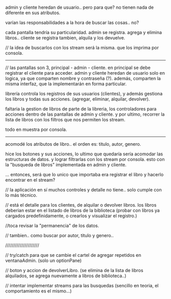 admin y cliente heredan de usuario.. pero para que? no tienen nada de diferente en sus atributos.

varían las responsabilidades a la hora de buscar las cosas.. no?

cada pantalla tendría su particularidad. admin se registra. agrega y elimina libros.. cliente se registra tambien, alquila y los devuelve.

// la idea de buscarlos con los stream será la misma. que los imprima por consola.

----
// las pantallas son 3, principal - admin - cliente.
en principal se debe registrar el cliente para acceder.
admin y cliente heredan de usuario solo en logica, ya que comparten nombre y contraseña (?).
además, comparten la misma interfaz, que la implementarán en forma particular.

librería controla los registros de sus usuarios (clientes), y además gestiona los libros y todas sus acciones. (agregar, eliminar, alquilar, devolver).

faltaria la gestion de libros de parte de la libreria, los controladores para acciones dentro de las pantallas de admin y cliente.
y por ultimo, recorrer la lista de libros con los filtros que nos permiten los stream.

todo en muestra por consola.

----
acomodé los atributos de libro.. el orden es: titulo, autor, genero.

hice los botones y sus acciones, lo ultimo que quedaría sería acomodar las estructuras de datos.
y lograr filtrarlas con los stream por consola. esto con la "busqueda de libros" implementada en admin y cliente.

... entonces, será que lo unico que importaba era registrar el libro y hacerlo encontrar en el stream?

// la aplicación en sí muchos controles y detalle no tiene.. solo cumple con lo más técnico.

// está el detalle para los clientes, de alquilar o devolver libros. los libros deberian estar en el listado de libros de la biblioteca (probar con libros ya cargados predefinidamente, o crearlos y visualizar el registro.)

//toca revisar la "permanencia" de los datos.

// tambien.. como buscar por autor, titulo y genero..

/////////////////////

// try/catch para que se cambie el cartel de agregar repetidos en ventanaAdmin. (solo un optionPane)

// boton y accion de devolverLibro. (se elimina de la lista de libros alquilados, se agrega nuevamente a libros de biblioteca..)

// intentar implementar streams para las busquedas (sencillo en teoria, el comportamiento es el mismo...)